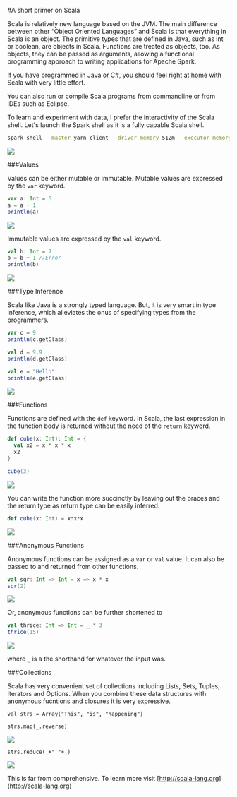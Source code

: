 #A short primer on Scala

Scala is relatively new language based on the JVM. The main difference between other “Object Oriented Languages” and Scala is that everything in Scala is an object. The primitive types that are defined in Java, such as int or boolean, are objects in Scala. Functions are treated as objects, too. As objects, they can be passed as arguments, allowing a functional programming approach to writing applications for Apache Spark.

If you have programmed in Java or C#, you should feel right at home with Scala with very little effort.

You can also run or compile Scala programs from commandline or from IDEs such as Eclipse.

To learn and experiment with data, I prefer the interactivity of the Scala shell. Let's launch the Spark shell as it is a fully capable Scala shell.

```bash
spark-shell --master yarn-client --driver-memory 512m --executor-memory 512m
```

![](https://www.dropbox.com/s/d21chg1rsetlimq/Screenshot%202015-06-08%2013.20.55.png?dl=1)

###Values

Values can be either mutable or immutable. Mutable values are expressed by the `var` keyword.

```scala
var a: Int = 5
a = a + 1
println(a)
```
![](https://www.dropbox.com/s/89ly7aj7yg6ssdb/Screenshot%202015-06-08%2012.26.39.png?dl=1)

Immutable values are expressed by the `val` keyword.

```scala
val b: Int = 7
b = b + 1 //Error
println(b)
```
![](https://www.dropbox.com/s/48flcm9q1zlg165/Screenshot%202015-06-08%2012.29.13.png?dl=1)

###Type Inference

Scala like Java is a strongly typed language. But, it is very smart in type inference, which alleviates the onus of specifying types from the programmers.

```scala
var c = 9
println(c.getClass)

val d = 9.9
println(d.getClass)

val e = "Hello"
println(e.getClass)
```

![](https://www.dropbox.com/s/cdhlibeiu41c1ww/Screenshot%202015-06-08%2012.52.36.png?dl=1)

###Functions

Functions are defined with the `def` keyword. In Scala, the last expression in the function body is returned without the need of the `return` keyword.

```scala
def cube(x: Int): Int = {
  val x2 = x * x * x
  x2
}

cube(3)
```
![](https://www.dropbox.com/s/0w9xcwfe180ylom/Screenshot%202015-06-08%2013.24.04.png?dl=1)

You can write the function more succinctly by leaving out the braces and the return type as return type can be easily inferred.

```scala
def cube(x: Int) = x*x*x
```
![](https://www.dropbox.com/s/nh66ybashw7exqf/Screenshot%202015-06-08%2013.27.58.png?dl=1)

###Anonymous Functions

Anonymous functions can be assigned as a `var` or `val` value. It can also be passed to and returned from other functions.

```scala
val sqr: Int => Int = x => x * x
sqr(2)
```
![](https://www.dropbox.com/s/00axm7yxhi4tfx0/Screenshot%202015-06-08%2013.50.40.png?dl=1)

Or, anonymous functions can be further shortened to

```scala
val thrice: Int => Int = _ * 3
thrice(15)
```
![](https://www.dropbox.com/s/e37sbhm7ie9j2il/Screenshot%202015-06-08%2013.58.41.png?dl=1)

where `_` is a the shorthand for whatever the input was.

###Collections

Scala has very convenient set of collections including Lists, Sets, Tuples, Iterators and Options. When you combine these data structures with anonymous fucntions and closures it is very expressive.

```
val strs = Array("This", "is", "happening")

strs.map(_.reverse)
```
![](https://www.dropbox.com/s/2b8f3vz68usndmu/Screenshot%202015-06-08%2014.38.48.png?dl=1)

```
strs.reduce(_+" "+_)
```

![](https://www.dropbox.com/s/vc17p0t06a5wfmy/Screenshot%202015-06-08%2014.28.31.png?dl=1)

This is far from comprehensive. To learn more visit [http://scala-lang.org](http://scala-lang.org)
